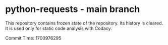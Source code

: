 # python-requests - main branch

This repository contains frozen state of the repository.
Its history is cleared. It is used only for static code
analysis with Codacy.

Commit Time: 1700976295